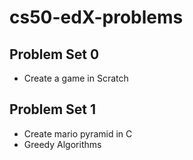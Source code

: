 # cs50-edX-problems


## Problem Set 0
* Create a game in Scratch

## Problem Set 1
* Create mario pyramid in C
* Greedy Algorithms
